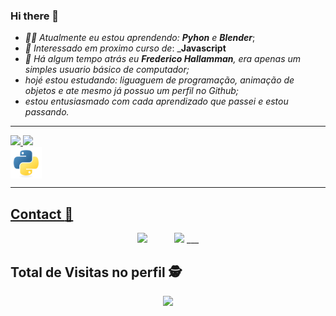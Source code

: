 ### Hi there 👋


- _:man_student: Atualmente eu estou aprendendo: **Pyhon** _e_ **Blender**_;
- _:dart: Interessado em proximo curso de_: _**Javascript** 
- _:fox_face: Há algum tempo atrás eu _**Frederico Hallamman**_, era apenas um simples usuario básico de computador;_
- _hojé estou estudando: liguaguem de programação, animação de objetos e ate mesmo já possuo um perfil no Github;_
- _estou entusiasmado com cada aprendizado que passei e estou passando._

___

<div>
 <a href="https://github.com/fredericofreitas">
<img height="170em" src="https://github-readme-stats.vercel.app/api?username=fredericofreitas&show_icons=true&theme=dark&include_all_commits=true&count_private=true"/>
<img height="170em" src="https://github-readme-stats.vercel.app/api/top-langs/?username=fredericofreitas&layout=compact&langs_count=4&theme=dark"/>
  
  </div>
  <a href="https://github.com/fredericofreitas">
  <img align="center" alt="Fred-Python" height="50" width="50" src="https://raw.githubusercontent.com/devicons/devicon/master/icons/python/python-original.svg">
  </div>

 ___
 ## Contact :iphone:
 
  <div>
   <p align="center">
  <a href = "mailto:fredericohallamman@gmail.com"><img src="https://img.shields.io/badge/Gmail-D14836?style=for-the-badge&logo=gmail&logoColor=white"></a>
    &nbsp;&nbsp;&nbsp;&nbsp;&nbsp;&nbsp;&nbsp;&nbsp;&nbsp;
   <a href="https://www.linkedin.com/in/frederico-hallamman-bb408716b/" target="_blank"><img src="https://img.shields.io/badge/-LinkedIn-%230077B5?style=for-the-badge&logo=linkedin&logoColor=white" target="_blank"></a> 
  ___
 
 ## Total de Visitas no perfil :detective: <br>
 <p align="center"> 
   <img alingn="center" src="https://profile-counter.glitch.me/fredericofreitas/count.svg" />
 </p>
</p>

